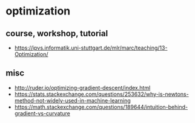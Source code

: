 # optimization

## course, workshop, tutorial
* https://ipvs.informatik.uni-stuttgart.de/mlr/marc/teaching/13-Optimization/

## misc
* http://ruder.io/optimizing-gradient-descent/index.html
* https://stats.stackexchange.com/questions/253632/why-is-newtons-method-not-widely-used-in-machine-learning
* https://math.stackexchange.com/questions/189644/intuition-behind-gradient-vs-curvature

